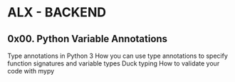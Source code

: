 # ALX - BACKEND

## 0x00. Python Variable Annotations

Type annotations in Python 3
How you can use type annotations to specify function signatures and variable types
Duck typing
How to validate your code with mypy
